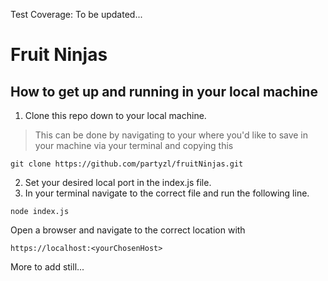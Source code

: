 Test Coverage: To be updated...
# Fruit Ninjas

## How to get up and running in your local machine

1. Clone this repo down to your local machine.  
>This can be done by navigating to your where you'd like to save in your machine via your terminal and copying this 
```
git clone https://github.com/partyzl/fruitNinjas.git
```
2. Set your desired local port in the index.js file.  
3. In your terminal navigate to the correct file and run the following line.

```
node index.js
```

Open a browser and navigate to the correct location with
```
https://localhost:<yourChosenHost>
```
More to add still...
